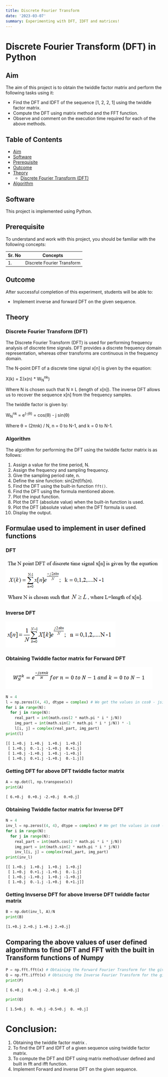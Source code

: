 ```yaml
---
title: Discrete Fourier Transform
date: '2023-03-07'
summary: Experimenting with DFT, IDFT and matrices!
---
```


# Discrete Fourier Transform (DFT) in Python

## Aim

The aim of this project is to obtain the twiddle factor matrix and perform the following tasks using it:

- Find the DFT and IDFT of the sequence [1, 2, 2, 1] using the twiddle factor matrix.
- Compute the DFT using matrix method and the FFT function.
- Observe and comment on the execution time required for each of the above methods.

## Table of Contents

- [Aim](#aim)
- [Software](#software)
- [Prerequisite](#prerequisite)
- [Outcome](#outcome)
- [Theory](#theory)
  - [Discrete Fourier Transform (DFT)](#discrete-fourier-transform-dft)
- [Algorithm](#algorithm)

## Software

This project is implemented using Python.

## Prerequisite

To understand and work with this project, you should be familiar with the following concepts:

| Sr. No | Concepts                     |
| ------ | ---------------------------- |
| 1.     | Discrete Fourier Transform   |

## Outcome

After successful completion of this experiment, students will be able to:

- Implement inverse and forward DFT on the given sequence.

## Theory

### Discrete Fourier Transform (DFT)

The Discrete Fourier Transform (DFT) is used for performing frequency analysis of discrete time signals. DFT provides a discrete frequency domain representation, whereas other transforms are continuous in the frequency domain.

The N-point DFT of a discrete time signal x[n] is given by the equation:

X(k) = Σ(x(n) * W<sub>N</sub><sup>nk</sup>)

Where N is chosen such that N ≥ L (length of x[n]).
The inverse DFT allows us to recover the sequence x[n] from the frequency samples.

The twiddle factor is given by:

W<sub>N</sub><sup>nk</sup> = e<sup>(-jθ)</sup> = cos(θ) - j sin(θ)

Where θ = (2πnk) / N, n = 0 to N-1, and k = 0 to N-1.

### Algorithm

The algorithm for performing the DFT using the twiddle factor matrix is as follows:

1. Assign a value for the time period, N.
2. Assign the frequency and sampling frequency.
3. Give the sampling period rate, n.
4. Define the sine function: sin(2π(f/fs)n).
5. Find the DFT using the built-in function `fft()`.
6. Find the DFT using the formula mentioned above.
7. Plot the input function.
8. Plot the DFT (absolute value) when the built-in function is used.
9. Plot the DFT (absolute value) when the DFT formula is used.
10. Display the output.


## Formulae used to implement in user defined functions

### DFT

![png](DFT.png)

### Inverse DFT

![png](IDFT.png)

### Obtaining Twiddle factor matrix for Forward DFT

![png](Twiddle_Factor_Matrix.png)

```python
N = 4
l = np.zeros((4, 4), dtype = complex) # We get the values in cosθ - jsinθ due to which we need the array to be of complex datatypes.
for i in range(N):
  for j in range(N):
    real_part = int(math.cos(2 * math.pi * i * j/N)) 
    img_part = int(math.sin(2 * math.pi * i * j/N)) * -1
    l[i, j] = complex(real_part, img_part)
print(l)
```

    [[ 1.+0.j  1.+0.j  1.+0.j  1.+0.j]
     [ 1.+0.j  0.-1.j -1.+0.j  0.+1.j]
     [ 1.+0.j -1.+0.j  1.+0.j -1.+0.j]
     [ 1.+0.j  0.+1.j -1.+0.j  0.-1.j]]

### Getting DFT for above DFT twiddle factor matrix

```python
A = np.dot(l, np.transpose(x))
print(A)
```

    [ 6.+0.j  0.+0.j -2.+0.j  0.+0.j]

### Obtaining Twiddle factor matrix for Inverse DFT

```python
N = 4
inv_l = np.zeros((4, 4), dtype = complex) # We get the values in cosθ - jsinθ due to which we need the array to be of complex datatypes.
for i in range(N):
  for j in range(N):
    real_part = int(math.cos(2 * math.pi * i * j/N)) 
    img_part = int(math.sin(2 * math.pi * i * j/N))
    inv_l[i, j] = complex(real_part, img_part)
print(inv_l)
```

    [[ 1.+0.j  1.+0.j  1.+0.j  1.+0.j]
     [ 1.+0.j  0.+1.j -1.+0.j  0.-1.j]
     [ 1.+0.j -1.+0.j  1.+0.j -1.+0.j]
     [ 1.+0.j  0.-1.j -1.+0.j  0.+1.j]]

### Getting Invserse DFT for above Inverse DFT twiddle factor matrix

```python
B = np.dot(inv_l, A)/N
print(B)
```

    [1.+0.j 2.+0.j 1.+0.j 2.+0.j]

## Comparing the above values of user defined algorithms to find DFT and FFT with the built in Transform functions of Numpy

```python
P = np.fft.fft(x) # Obtaining the Forward Fourier Transform for the given sequence using numpy.fft.fft
Q = np.fft.ifft(x) # Obtaining the Inverse Fourier Transform for the given sequence using numpy.fft.ifft
print(P)
```

    [ 6.+0.j  0.+0.j -2.+0.j  0.+0.j]

```python
print(Q)
```

    [ 1.5+0.j  0. +0.j -0.5+0.j  0. +0.j]


# Conclusion:

1. Obtaining the twiddle factor matrix .
2. To find the DFT and IDFT of a given sequence using twiddle factor matrix.  
3. To compute the DFT and IDFT using matrix method/user defined and built in fft and ifft function.
4. Implement Forward and inverse DFT on the given sequence.
